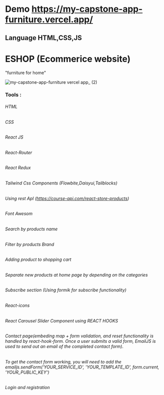 # Demo https://my-capstone-app-furniture.vercel.app/
## Language HTML,CSS,JS 
# ESHOP (Ecommerice website)
"furniture for home"

 ![my-capstone-app-furniture vercel app_ (2)](https://user-images.githubusercontent.com/106581879/190993449-79ef5091-b64a-444c-a0fd-c17e2035caec.png)


### Tools :

###### HTML
###### CSS
###### React JS
###### React-Router
###### React Redux
###### Tailwind Css Components (Flowbite,Daisyui,Tailblocks)
###### Using rest ApI (https://course-api.com/react-store-products)
###### Font Awesom 
###### Search by products name
###### Filter by products Brand
###### Adding product to shopping cart
###### Separate new products at home page by depending on the categories
###### Subscribe section (Using formik for subscribe functionality)
###### React-icons
###### React Carousel Slider Component using REACT HOOKS 
###### Contact page(embeding map +  form validation, and reset functionality is handled by react-hook-form. Once a user submits a valid form, EmailJS is used to send out an email of the completed contact form).

###### To get the contact form working, you will need to add the emailjs.sendForm('YOUR_SERVICE_ID', 'YOUR_TEMPLATE_ID', form.current, 'YOUR_PUBLIC_KEY')


###### Login and registration


